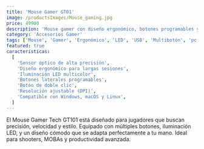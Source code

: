 ```yaml
---
title: 'Mouse Gamer GT01'
image: /productsImages/Mouse_gaming.jpg
price: 49900
description: 'Mouse gamer con diseño ergonómico, botones programables y luz LED. Ideal para sesiones de juego prolongadas.'
category: 'Accesorios Gamer'
tags: ['Mouse', 'Gamer', 'Ergonómico', 'LED', 'USB', 'Multibotón', 'pc', 'laptop', 'Audífonos']
featured: true
caracteristicas:
  [
    'Sensor óptico de alta precisión',
    'Diseño ergonómico para largas sesiones',
    'Iluminación LED multicolor',
    'Botones laterales programables',
    'Botón de doble clic',
    'Resolución ajustable (DPI)',
    'Compatible con Windows, macOS y Linux',
  ]
---
```


El Mouse Gamer Tech GT101 está diseñado para jugadores que buscan precisión, velocidad y estilo. Equipado con múltiples botones, iluminación LED, y un diseño cómodo que se adapta perfectamente a tu mano. Ideal para shooters, MOBAs y productividad avanzada.
